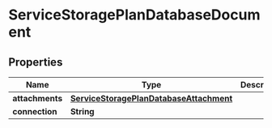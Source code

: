 

# ServiceStoragePlanDatabaseDocument


## Properties

| Name | Type | Description | Notes |
|------------ | ------------- | ------------- | -------------|
|**attachments** | [**ServiceStoragePlanDatabaseAttachment**](ServiceStoragePlanDatabaseAttachment.md) |  |  [optional] |
|**connection** | **String** |  |  [optional] |




